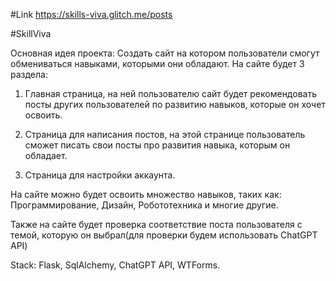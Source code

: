 #Link
https://skills-viva.glitch.me/posts

#SkillViva


Основная идея проекта: Создать сайт на котором пользователи смогут обмениваться навыками, которыми они обладают. На сайте будет 3 раздела:


1. Главная страница, на ней пользователю сайт будет рекомендовать посты других пользователей по развитию навыков, которые он хочет освоить.

2. Страница для написания постов, на этой странице пользователь сможет писать свои посты про развития навыка, которым он обладает.

3. Страница для настройки аккаунта.

На сайте можно будет освоить множество навыков, таких как: Программирование, Дизайн, Робототехника и многие другие. 

Также на сайте будет проверка соответствие поста пользователя с темой, которую он выбрал(для проверки будем использовать ChatGPT API)

Stack: Flask, SqlAlchemy, ChatGPT API, WTForms.

